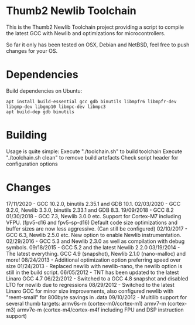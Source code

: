 # Thumb2 Newlib Toolchain
This is the Thumb2 Newlib Toolchain project providing a script to compile the latest GCC with Newlib and optimizations for microcontrollers.

So far it only has been tested on OSX, Debian and NetBSD, feel free to push changes for your OS.


# Dependencies

Build dependencies on Ubuntu:
```
apt install build-essential gcc gdb binutils libmpfr6 libmpfr-dev libgmp-dev libgmp10 libmpc-dev libmpc3
apt build-dep gdb binutils
```


# Building

Usage is quite simple:
Execute "./toolchain.sh" to build toolchain
Execute "./toolchain.sh clean" to remove build artefacts
Check script header for configuration options


# Changes

17/11/2020 - GCC 10.2.0, binutils 2.35.1 and GDB 10.1.
02/03/2020 - GCC 9.2.0, Newlib 3.3.0, binutils 2.33.1 and GDB 8.3.
19/09/2018 - GCC 8.2
01/30/2018 - GCC 7.3, Newlib 3.0.0 etc. Support for Cortex-M7 including VFPU. (fpv5-d16 and fpv5-sp-d16)
             Default code size optimizations and buffer sizes are now less aggressive. (Can still be configured)
02/10/2017 - GCC 6.3, Newlib 2.5.0 etc. New option to enable Newlib instrumentation.
02/29/2016 - GCC 5.3 and Newlib 2.3.0 as well as compilation with debug symbols.
09/18/2015 - GCC 5.2 and the latest Newlib 2.2.0
03/19/2014 - The latest everything. GCC 4.9 (snapshot), Newlib 2.1.0 (nano-malloc) and more!
08/24/2013 - Additional optimization option preferring speed over size
01/24/2013 - Replaced newlib with newlib-nano, the newlib option is still in the build script.
06/05/2012 - TNT has been updated to the latest Linaro GCC 4.7
06/22/2012 - Switched to a GCC 4.8 snapshot and disabled LTO for newlib due to regressions
08/29/2012 - Switched to the latest Linaro GCC for minor size improvements, also configured newlib with "reent-small" for 800byte savings in .data
09/10/2012 - Multilib support for several thumb targets: armv6s-m (cortex-m0/cortex-m1) armv7-m (cortex-m3) armv7e-m (cortex-m4/cortex-m4f including FPU and DSP instruction support)
